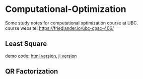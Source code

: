 # Computational-Optimization
Some study notes for computational optimization course at UBC.  
course website: https://friedlander.io/ubc-cpsc-406/

## Least Square
demo code: [html version](./notebook/lecture_1_least_square.html), [jl version](./notebook/lecture_1_least_square.jl)

## QR Factorization